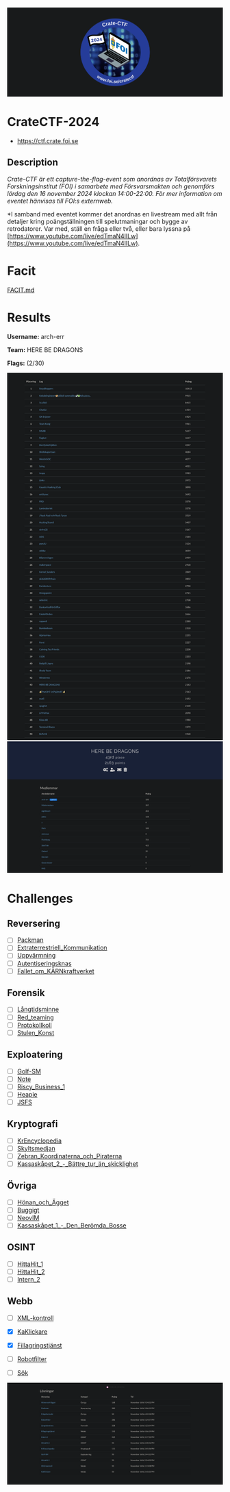![logo](assets/logo.png)

# CrateCTF-2024
- https://ctf.crate.foi.se

## Description
*Crate-CTF är ett capture-the-flag-event som anordnas av Totalförsvarets Forskningsinstitut (FOI) i samarbete med Försvarsmakten och genomförs lördag den 16 november 2024 klockan 14:00-22:00. För mer information om eventet hänvisas till FOI:s externweb.*

*I samband med eventet kommer det anordnas en livestream med allt från detaljer kring poängställningen till spelutmaningar och bygge av retrodatorer. Var med, ställ en fråga eller två, eller bara lyssna på [https://www.youtube.com/live/edTmaN4lILw](https://www.youtube.com/live/edTmaN4lILw).

# Facit
[FACIT.md](FACIT.md)

# Results
**Username:** arch-err

**Team:** HERE BE DRAGONS


**Flags:** (2/30)

![ ](assets/top50.png)
![ ](assets/team-score.png)


# Challenges

## Reversering
- [ ] [Packman](challenges/Packman)
- [ ] [Extraterrestriell_Kommunikation](challenges/Extraterrestriell_Kommunikation)
- [ ] [Uppvärmning](challenges/Uppvärmning)
- [ ] [Autentiseringsknas](challenges/Autentiseringsknas)
- [ ] [Fallet_om_KÄRNkraftverket](challenges/Fallet_om_KÄRNkraftverket)

## Forensik
- [ ] [Långtidsminne](challenges/Långtidsminne)
- [ ] [Red_teaming](challenges/Red_teaming)
- [ ] [Protokollkoll](challenges/Protokollkoll)
- [ ] [Stulen_Konst](challenges/Stulen_Konst)

## Exploatering
- [ ] [Golf-SM](challenges/Golf-SM)
- [ ] [Note](challenges/Note)
- [ ] [Riscy_Business_1](challenges/Riscy_Business_1)
- [ ] [Heapie](challenges/Heapie)
- [ ] [JSFS](challenges/JSFS)

## Kryptografi
- [ ] [KrEncyclopedia](challenges/KrEncyclopedia)
- [ ] [Skyltsmedjan](challenges/Skyltsmedjan)
- [ ] [Zebran_Koordinaterna_och_Piraterna](challenges/Zebran_Koordinaterna_och_Piraterna)
- [ ] [Kassaskåpet_2_-_Bättre_tur_än_skicklighet](challenges/Kassaskåpet_2_-_Bättre_tur_än_skicklighet)

## Övriga
- [ ] [Hönan_och_Ägget](challenges/Hönan_och_Ägget)
- [ ] [Buggigt](challenges/Buggigt)
- [ ] [NeovIM](challenges/NeovIM)
- [ ] [Kassaskåpet_1_-_Den_Berömda_Bosse](challenges/Kassaskåpet_1_-_Den_Berömda_Bosse)

## OSINT
- [ ] [HittaHit_1](challenges/HittaHit_1)
- [ ] [HittaHit_2](challenges/HittaHit_2)
- [ ] [Intern_2](challenges/Intern_2)

## Webb
- [ ] [XML-kontroll](challenges/XML-kontroll)
- [x] [KaKlickare](challenges/KaKlickare)
- [x] [Fillagringstjänst](challenges/Fillagringstjänst)
- [ ] [Robotfilter](challenges/Robotfilter)
- [ ] [Sök](challenges/Sök)


![ ](assets/solves.png)
